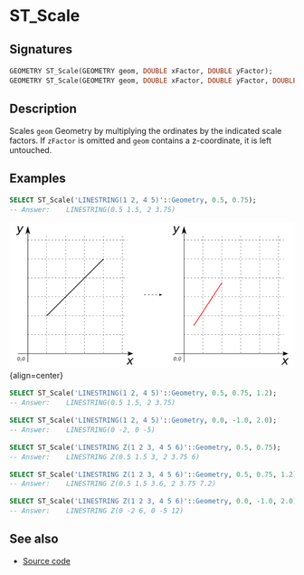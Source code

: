 # ST_Scale

## Signatures

```sql
GEOMETRY ST_Scale(GEOMETRY geom, DOUBLE xFactor, DOUBLE yFactor);
GEOMETRY ST_Scale(GEOMETRY geom, DOUBLE xFactor, DOUBLE yFactor, DOUBLE zFactor);
```

## Description

Scales `geom` Geometry by multiplying the ordinates by the indicated scale
factors. If `zFactor` is omitted and `geom` contains a z-coordinate, it
is left untouched.

## Examples

```sql
SELECT ST_Scale('LINESTRING(1 2, 4 5)'::Geometry, 0.5, 0.75);
-- Answer:    LINESTRING(0.5 1.5, 2 3.75)
```

![](./ST_Scale.png){align=center}

```sql
SELECT ST_Scale('LINESTRING(1 2, 4 5)'::Geometry, 0.5, 0.75, 1.2);
-- Answer:    LINESTRING(0.5 1.5, 2 3.75)
```
```sql
SELECT ST_Scale('LINESTRING(1 2, 4 5)'::Geometry, 0.0, -1.0, 2.0);
-- Answer:    LINESTRING(0 -2, 0 -5)
```
```sql
SELECT ST_Scale('LINESTRING Z(1 2 3, 4 5 6)'::Geometry, 0.5, 0.75);
-- Answer:    LINESTRING Z(0.5 1.5 3, 2 3.75 6)
```
```sql
SELECT ST_Scale('LINESTRING Z(1 2 3, 4 5 6)'::Geometry, 0.5, 0.75, 1.2);
-- Answer:    LINESTRING Z(0.5 1.5 3.6, 2 3.75 7.2)
```
```sql
SELECT ST_Scale('LINESTRING Z(1 2 3, 4 5 6)'::Geometry, 0.0, -1.0, 2.0);
-- Answer:    LINESTRING Z(0 -2 6, 0 -5 12)
```

## See also

* <a href="https://github.com/orbisgis/h2gis/blob/master/h2gis-functions/src/main/java/org/h2gis/functions/spatial/affine_transformations/ST_Scale.java" target="_blank">Source code</a>
